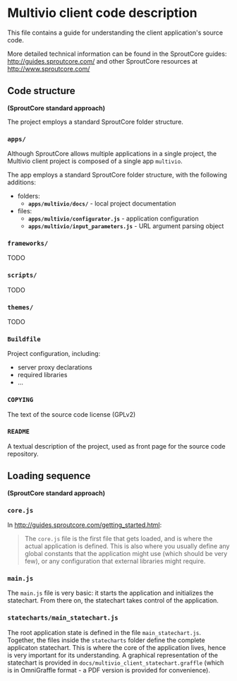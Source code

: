 # Multivio client code description

This file contains a guide for understanding the client application's source code.

More detailed technical information can be found in the SproutCore guides: http://guides.sproutcore.com/ and other SproutCore resources at http://www.sproutcore.com/


## Code structure

**(SproutCore standard approach)**

The project employs a standard SproutCore folder structure.

### `apps/`

Although SproutCore allows multiple applications in a single project, the Multivio client project is composed of a single app `multivio`.

The app employs a standard SproutCore folder structure, with the following additions:

- folders:
	 - **`apps/multivio/docs/`** - local project documentation
- files:
	 - **`apps/multivio/configurator.js`** - application configuration
	 - **`apps/multivio/input_parameters.js`** - URL argument parsing object


### `frameworks/`

TODO


### `scripts/`

TODO


### `themes/`

TODO

### `Buildfile`

Project configuration, including:

- server proxy declarations
- required libraries
- ...


### `COPYING`

The text of the source code license (GPLv2)


### `README`

A textual description of the project, used as front page for the source code repository.


## Loading sequence

**(SproutCore standard approach)**


### `core.js`

In http://guides.sproutcore.com/getting_started.html:
> The `core.js` file is the first file that gets loaded, and is where the actual application is defined. This is also where you usually define any global constants that the application might use (which should be very few), or any configuration that external libraries might require.


### `main.js`

The `main.js` file is very basic: it starts the application and initializes the statechart. From there on, the statechart takes control of the application.


### `statecharts/main_statechart.js`

The root application state is defined in the file `main_statechart.js`. Together, the files inside the `statecharts` folder define the complete applicaton statechart. This is where the core of the application lives, hence is very important for its understanding. A graphical representation of the statechart is provided in `docs/multivio_client_statechart.graffle` (which is in OmniGraffle format - a PDF version is provided for convenience).

